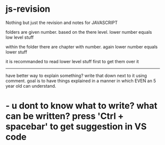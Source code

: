 # js-revision
Nothing but just the revision and notes for JAVASCRIPT 

folders are given number. based on the there level. lower number equals low level stuff

within the folder there are chapter with number. again lower number equals lower stuff

it is recommanded to read lower level stuff first to get them over it

------------------

have better way to explain something? write that down next to it using comment.
goal is to have things explained in a manner in which EVEN an 5 year old can understand.

# - u dont to know what to write? what can be written? press 'Ctrl + spacebar' to get suggestion in VS code